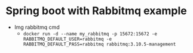 # Spring boot with Rabbitmq example

- Img rabbitmq cmd
  - `docker run -d --name my_rabbitmq -p 15672:15672 -e RABBITMQ_DEFAULT_USER=rabbitmq -e RABBITMQ_DEFAULT_PASS=rabbitmq rabbitmq:3.10.5-management`
